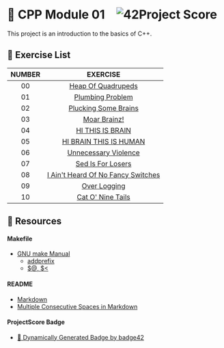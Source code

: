 # :large_orange_diamond: CPP Module 01 &ensp; ![42Project Score](https://badge42.herokuapp.com/api/project/floogman/CPP%20Module%2001)

This project is an introduction to the basics of C++.

## :small_orange_diamond: Exercise List
NUMBER | EXERCISE
:-----:|:--------:
00 | [Heap Of Quadrupeds](./ex00)
01 | [Plumbing Problem](./ex01)
02 | [Plucking Some Brains](./ex02)
03 | [Moar Brainz!](./ex03)
04 | [HI THIS IS BRAIN](./ex04)
05 | [HI BRAIN THIS IS HUMAN](./ex05)
06 | [Unnecessary Violence](./ex06)
07 | [Sed Is For Losers](./ex07)
08 | [I Ain't Heard Of No Fancy Switches](./ex08)
09 | [Over Logging](./ex09)
10 | [Cat O' Nine Tails](./ex10)

## :small_orange_diamond: Resources
#### Makefile
- [GNU make Manual](https://www.gnu.org/software/make/manual/make.html)
    - [addprefix](https://www.gnu.org/software/make/manual/make.html#File-Name-Functions)
    - [$@, $<](https://www.gnu.org/software/make/manual/html_node/Automatic-Variables.html#Automatic-Variables)
#### README
- [Markdown](https://docs.github.com/en/github/writing-on-github/getting-started-with-writing-and-formatting-on-github/basic-writing-and-formatting-syntax)
- [Multiple Consecutive Spaces in Markdown](https://steemit.com/markdown/@jamesanto/how-to-add-multiple-spaces-between-texts-in-markdown)
#### ProjectScore Badge
- [🚀 Dynamically Generated Badge by badge42](https://github.com/JaeSeoKim/badge42)
